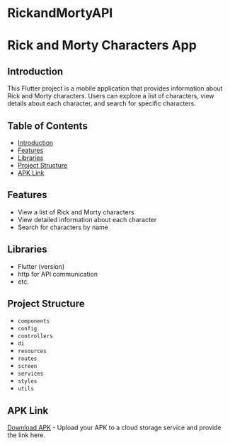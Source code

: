 # RickandMortyAPI
# Rick and Morty Characters App

## Introduction
This Flutter project is a mobile application that provides information about Rick and Morty characters. Users can explore a list of characters, view details about each character, and search for specific characters.

## Table of Contents

- [Introduction](#introduction)
- [Features](#features)
- [Libraries](#libraries)
- [Project Structure](#project-structures)
- [APK Link](#apk-link)

## Features
- View a list of Rick and Morty characters
- View detailed information about each character
- Search for characters by name

## Libraries
- Flutter (version)
- http for API communication
- etc.

## Project Structure
- `components`
- `config`
- `controllers`
- `di`
- `resources`
- `routes`
- `screen`
- `services`
- `styles`
- `utils`

## APK Link
[Download APK](#) - Upload your APK to a cloud storage service and provide the link here.
